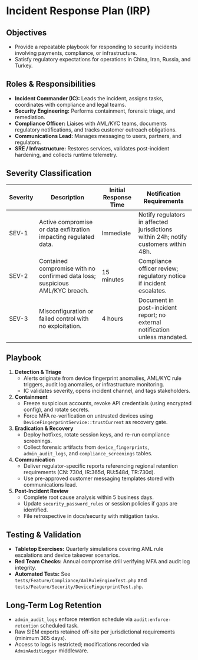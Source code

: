# Incident Response Plan (IRP)

## Objectives
- Provide a repeatable playbook for responding to security incidents involving payments, compliance, or infrastructure.
- Satisfy regulatory expectations for operations in China, Iran, Russia, and Turkey.

## Roles & Responsibilities
- **Incident Commander (IC):** Leads the incident, assigns tasks, coordinates with compliance and legal teams.
- **Security Engineering:** Performs containment, forensic triage, and remediation.
- **Compliance Officer:** Liaises with AML/KYC teams, documents regulatory notifications, and tracks customer outreach obligations.
- **Communications Lead:** Manages messaging to users, partners, and regulators.
- **SRE / Infrastructure:** Restores services, validates post-incident hardening, and collects runtime telemetry.

## Severity Classification
| Severity | Description | Initial Response Time | Notification Requirements |
| --- | --- | --- | --- |
| SEV-1 | Active compromise or data exfiltration impacting regulated data. | Immediate | Notify regulators in affected jurisdictions within 24h; notify customers within 48h. |
| SEV-2 | Contained compromise with no confirmed data loss; suspicious AML/KYC breach. | 15 minutes | Compliance officer review; regulatory notice if incident escalates. |
| SEV-3 | Misconfiguration or failed control with no exploitation. | 4 hours | Document in post-incident report; no external notification unless mandated. |

## Playbook
1. **Detection & Triage**
   - Alerts originate from device fingerprint anomalies, AML/KYC rule triggers, audit log anomalies, or infrastructure monitoring.
   - IC validates severity, opens incident channel, and tags stakeholders.
2. **Containment**
   - Freeze suspicious accounts, revoke API credentials (using encrypted config), and rotate secrets.
   - Force MFA re-verification on untrusted devices using `DeviceFingerprintService::trustCurrent` as recovery gate.
3. **Eradication & Recovery**
   - Deploy hotfixes, rotate session keys, and re-run compliance screenings.
   - Collect forensic artifacts from `device_fingerprints`, `admin_audit_logs`, and `compliance_screenings` tables.
4. **Communication**
   - Deliver regulator-specific reports referencing regional retention requirements (CN: 730d, IR:365d, RU:548d, TR:730d).
   - Use pre-approved customer messaging templates stored with communications lead.
5. **Post-Incident Review**
   - Complete root cause analysis within 5 business days.
   - Update `security_password_rules` or session policies if gaps are identified.
   - File retrospective in docs/security with mitigation tasks.

## Testing & Validation
- **Tabletop Exercises:** Quarterly simulations covering AML rule escalations and device takeover scenarios.
- **Red Team Checks:** Annual compromise drill verifying MFA and audit log integrity.
- **Automated Tests:** See `tests/Feature/Compliance/AmlRuleEngineTest.php` and `tests/Feature/Security/DeviceFingerprintTest.php`.

## Long-Term Log Retention
- `admin_audit_logs` enforce retention schedule via `audit:enforce-retention` scheduled task.
- Raw SIEM exports retained off-site per jurisdictional requirements (minimum 365 days).
- Access to logs is restricted; modifications recorded via `AdminAuditLogger` middleware.

